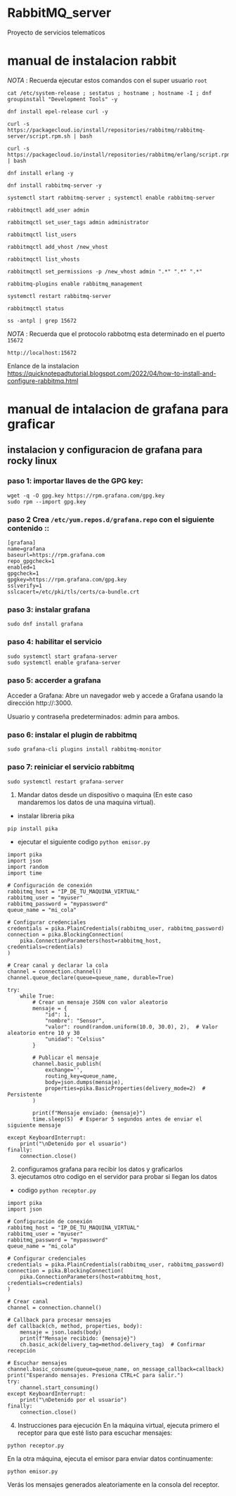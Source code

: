 # RabbitMQ_server
Proyecto de servicios telematicos
# manual de instalacion rabbit
_NOTA_ : Recuerda ejecutar estos comandos con el super usuario `root`

```
cat /etc/system-release ; sestatus ; hostname ; hostname -I ; dnf groupinstall "Development Tools" -y
```
```
dnf install epel-release curl -y
```
```
curl -s https://packagecloud.io/install/repositories/rabbitmq/rabbitmq-server/script.rpm.sh | bash
```
```
curl -s https://packagecloud.io/install/repositories/rabbitmq/erlang/script.rpm.sh | bash
```
```
dnf install erlang -y
```
```
dnf install rabbitmq-server -y
```
```
systemctl start rabbitmq-server ; systemctl enable rabbitmq-server
```
```
rabbitmqctl add_user admin
```
```
rabbitmqctl set_user_tags admin administrator
```
```
rabbitmqctl list_users
```
```
rabbitmqctl add_vhost /new_vhost
```
```
rabbitmqctl list_vhosts
```
```
rabbitmqctl set_permissions -p /new_vhost admin ".*" ".*" ".*"
```
```
rabbitmq-plugins enable rabbitmq_management
```
```
systemctl restart rabbitmq-server
```
```
rabbitmqctl status
```
```
ss -antpl | grep 15672
```
_NOTA_ : Recuerda que el protocolo rabbotmq esta determinado en el puerto `15672`
```
http://localhost:15672
```
Enlance de la instalacion
https://quicknotepadtutorial.blogspot.com/2022/04/how-to-install-and-configure-rabbitmq.html


# manual de intalacion de grafana para graficar 
## instalacion y configuracion de grafana para rocky linux 
### paso 1: importar llaves de  the GPG key:
```
wget -q -O gpg.key https://rpm.grafana.com/gpg.key
sudo rpm --import gpg.key
```
### paso 2 Crea `/etc/yum.repos.d/grafana.repo` con el siguiente contenido ::
```
[grafana]
name=grafana
baseurl=https://rpm.grafana.com
repo_gpgcheck=1
enabled=1
gpgcheck=1
gpgkey=https://rpm.grafana.com/gpg.key
sslverify=1
sslcacert=/etc/pki/tls/certs/ca-bundle.crt
```
### paso 3: instalar grafana
```
sudo dnf install grafana
```

### paso 4: habilitar el servicio 
```
sudo systemctl start grafana-server
sudo systemctl enable grafana-server
```



### paso 5: accerder a grafana 
Acceder a Grafana: Abre un navegador web y accede a Grafana usando la dirección http://<tu-IP>:3000.

Usuario y contraseña predeterminados: admin para ambos.
### paso 6: instalar el plugin de rabbitmq
```
sudo grafana-cli plugins install rabbitmq-monitor
```

### paso 7: reiniciar el servicio rabbitmq
```
sudo systemctl restart grafana-server
```

1. Mandar datos desde un dispositivo o maquina (En este caso mandaremos los datos de una maquina virtual).
- instalar libreria pika
```
pip install pika
```
- ejecutar el siguiente codigo `python emisor.py`
```
import pika
import json
import random
import time

# Configuración de conexión
rabbitmq_host = "IP_DE_TU_MAQUINA_VIRTUAL"
rabbitmq_user = "myuser"
rabbitmq_password = "mypassword"
queue_name = "mi_cola"

# Configurar credenciales
credentials = pika.PlainCredentials(rabbitmq_user, rabbitmq_password)
connection = pika.BlockingConnection(
    pika.ConnectionParameters(host=rabbitmq_host, credentials=credentials)
)

# Crear canal y declarar la cola
channel = connection.channel()
channel.queue_declare(queue=queue_name, durable=True)

try:
    while True:
        # Crear un mensaje JSON con valor aleatorio
        mensaje = {
            "id": 1,
            "nombre": "Sensor",
            "valor": round(random.uniform(10.0, 30.0), 2),  # Valor aleatorio entre 10 y 30
            "unidad": "Celsius"
        }

        # Publicar el mensaje
        channel.basic_publish(
            exchange='',
            routing_key=queue_name,
            body=json.dumps(mensaje),
            properties=pika.BasicProperties(delivery_mode=2)  # Persistente
        )

        print(f"Mensaje enviado: {mensaje}")
        time.sleep(5)  # Esperar 5 segundos antes de enviar el siguiente mensaje

except KeyboardInterrupt:
    print("\nDetenido por el usuario")
finally:
    connection.close()
```
2. configuramos grafana para recibir los datos y graficarlos
3. ejecutamos otro codigo en el servidor para probar si llegan los datos
- codigo `python receptor.py`
```
import pika
import json

# Configuración de conexión
rabbitmq_host = "IP_DE_TU_MAQUINA_VIRTUAL"
rabbitmq_user = "myuser"
rabbitmq_password = "mypassword"
queue_name = "mi_cola"

# Configurar credenciales
credentials = pika.PlainCredentials(rabbitmq_user, rabbitmq_password)
connection = pika.BlockingConnection(
    pika.ConnectionParameters(host=rabbitmq_host, credentials=credentials)
)

# Crear canal
channel = connection.channel()

# Callback para procesar mensajes
def callback(ch, method, properties, body):
    mensaje = json.loads(body)
    print(f"Mensaje recibido: {mensaje}")
    ch.basic_ack(delivery_tag=method.delivery_tag)  # Confirmar recepción

# Escuchar mensajes
channel.basic_consume(queue=queue_name, on_message_callback=callback)
print("Esperando mensajes. Presiona CTRL+C para salir.")
try:
    channel.start_consuming()
except KeyboardInterrupt:
    print("\nDetenido por el usuario")
finally:
    connection.close()
```
4. Instrucciones para ejecución
En la máquina virtual, ejecuta primero el receptor para que esté listo para escuchar mensajes:

```
python receptor.py
```
En la otra máquina, ejecuta el emisor para enviar datos continuamente:
```
python emisor.py
```
Verás los mensajes generados aleatoriamente en la consola del receptor.
